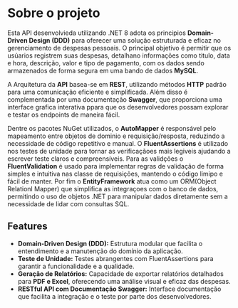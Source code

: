 # Sobre o projeto

Esta API desenvolvieda utilizando .NET 8 adota os principios **Domain-Driven Design (DDD)** para oferecer uma solução estruturada e eficaz no gerenciamento de despesas pessoais. O principal objetivo é permitir que os usúarios registrem suas despesas, detalhano informações como titulo, data e hora, descrição, valor e tipo de pagamento, com os dados sendo armazenados de forma segura em uma bando de dados **MySQL**.

A Arquitetura da **API** basea-se em **REST**, utilizando métodos **HTTP** padrão para uma comunicação eficiente e simplificada. Além disso é complementada por uma documentação **Swagger**, que proporciona uma interface grafica interativa ppara que os desenvolvedores possam explorar e testar os endpoints de maneira fácil.

Dentre os pacotes NuGet utilizados, o **AutoMapper** é responsável pelo mapeamento entre objetos de dominio e requisição/resposta, reduzindo a necessidade de código repetitivo e manual. O **FluentAssertions** é utilizado nos testes de unidade para tornar as verificaçãoes mais legiveis ajudando a escrever teste claros e compreensíveis. Para as validções o **FluentValidation** é usado para implementar regras de validação de forma simples e intuitiva nas classe de requisições, mantendo o código limipo e fácil de manter. Por fim o **EntityFramework** atua como um ORM(Object Relationl Mapper) que simplifica as integraçoes com o banco de dados, permitindo o uso de objetos .NET para manipular dados diretamente sem a necessidade de lidar com consultas SQL.

## Features

- **Domain-Driven Design (DDD):** Estrutura modular que facilita o entendimento e a manutenção do domínio da aplicação.
- **Teste de Unidade:** Testes abrangentes com FluentAssertions para garantir a funcionalidade e a qualidade.
- **Geração de Relatórios:** Capacidade de exportar relatórios detalhados para **PDF e Excel**, oferecendo uma análise visual e eficaz das despesas.
- **RESTful API com Documentação Swagger:** Interface documentação que facilita a integração e o teste por parte dos desenvolvedores.
